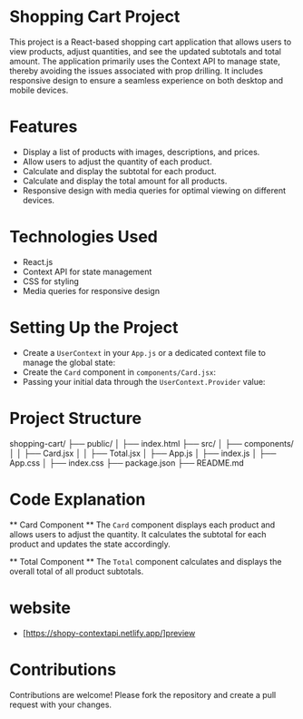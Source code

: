 # Shopping Cart Project

This project is a React-based shopping cart application that allows users to view products, adjust quantities, and see the updated subtotals and total amount. The application primarily uses the Context API to manage state, thereby avoiding the issues associated with prop drilling. It includes responsive design to ensure a seamless experience on both desktop and mobile devices.

# Features

- Display a list of products with images, descriptions, and prices.
- Allow users to adjust the quantity of each product.
- Calculate and display the subtotal for each product.
- Calculate and display the total amount for all products.
- Responsive design with media queries for optimal viewing on different devices.

# Technologies Used

- React.js
- Context API for state management
- CSS for styling
- Media queries for responsive design

# Setting Up the Project

- Create a `UserContext` in your `App.js` or a dedicated context file to manage the global state:
- Create the `Card` component in `components/Card.jsx`:
- Passing your initial data through the `UserContext.Provider` value:

# Project Structure

shopping-cart/
├── public/
│ ├── index.html
├── src/
│ ├── components/
│ │ ├── Card.jsx
│ │ ├── Total.jsx
│ ├── App.js
│ ├── index.js
│ ├── App.css
│ ├── index.css
├── package.json
├── README.md

# Code Explanation

** Card Component **
The `Card` component displays each product and allows users to adjust the quantity. It calculates the subtotal for each product and updates the state accordingly.

** Total Component **
The `Total` component calculates and displays the overall total of all product subtotals.

# website

- [https://shopy-contextapi.netlify.app/]preview

# Contributions

Contributions are welcome! Please fork the repository and create a pull request with your changes.
